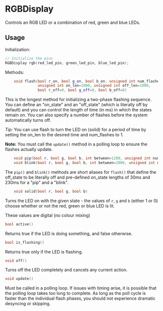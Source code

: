 # RGBDisplay

Controls an RGB LED or a combination of red, green and blue LEDs.

## Usage

Initialization:

```cpp
// Initialize the pins
RGBDisplay rgb(red_led_pin, green_led_pin, blue_led_pin);
```

Methods:

```cpp
	void flash(bool r_on, bool g_on, bool b_on, unsigned int num_flashes=0, 
			   unsigned int on_len=1000, unsigned int off_len=1000, 
			   bool r_off=0, bool g_off=0, bool b_off=0)
```

This is the longest method for initializing a two-phase flashing sequence. You
can define an "on_state" and an "off_state" (which is literally off by
default) and you can control the length of time (in ms) in which the states
remain on. You can also specify a number of flashes before the system
automatically turns off.

*Tip:* You can use flash to turn the LED on (solid) for a period of time by
setting the on_len to the desired time and num_flashes to 1.

**Note:** You must call the `update()` method in a polling loop to ensure the
flashes actually update.

```cpp
	void pip(bool r, bool g, bool b, int between=1200, unsigned int num_flashes = 0)
	void blink(bool r, bool g, bool b, int between=2000, unsigned int num_flashes = 0)
```

The `pip()` and `blink()` methods are short aliases for `flash()` that define
the off_state to be literally off and pre-defined on_state lengths of 30ms and
230ms for a "pip" and a "blink".

```cpp
	void solid(bool r, bool g, bool b)
```

Turns the LED on with the given state - the values of `r`, `g` and `b` (either
1 or 0) choose whether or not the red, green or blue LED is lit.

These values are digital (no colour mixing)

```cpp
bool active()
```

Returns true if the LED is doing something, and false otherwise.

```cpp
bool is_flashing()
```

Returns true only if the LED is flashing.

```cpp
void off()
```

Turns off the LED completely and cancels any current action.

```cpp
void update()
```

Must be called in a polling loop. If issues with timing arise, it is possible
that the polling loop takes too long to complete. As long as the poll cycle is
faster than the individual flash phases, you should not experience dramatic
desyncing or skipping.
